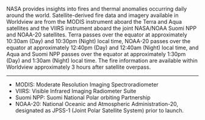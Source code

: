 NASA provides insights into fires and thermal anomalies occurring daily around the world. Satellite-derived fire data and imagery available in Worldview are from the MODIS instrument aboard the Terra and Aqua satellites and the VIIRS instrument aboard the joint NASA/NOAA Suomi NPP and NOAA-20 satellites. Terra passes over the equator at approximately 10:30am (Day) and 10:30pm (Night) local time, NOAA-20 passes over the equator at approximately 12:40pm (Day) and 12:40am (Night) local time, and Aqua and Suomi NPP passes over the equator at approximately 1:30pm (Day) and 1:30am (Night) local time. The fire information are available within Worldview approximately 3 hours after satellite overpass.

***
- MODIS: Moderate Resolution Imaging Spectroradiometer
- VIIRS: Visible Infrared Imaging Radiometer Suite
- Suomi NPP: Suomi National Polar orbiting Partnership
- NOAA-20: National Oceanic and Atmospheric Administration-20, designated as JPSS-1 (Joint Polar Satellite System) prior to launch.
